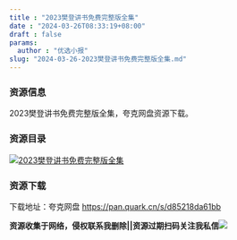 ```yaml
---
title : "2023樊登讲书免费完整版全集"
date : "2024-03-26T08:33:19+08:00"
draft : false
params:
  author : "优选小报"
slug: "2024-03-26-2023樊登讲书免费完整版全集.md"
---
```


### 资源信息

2023樊登讲书免费完整版全集，夸克网盘资源下载。

### 资源目录

[![2023樊登讲书免费完整版全集](//img7-1.zhekoulieshou.com/mmbiz_jpg/iaHBVewvSIbAOP5MwRmNQ8SEEaPPgBTocs2hbicW2SCw55x2jETibSYBdjyG3L0YLEmSzusuUxxGicwzZsw7DnZiacw/0)](//img7-1.zhekoulieshou.com/mmbiz_jpg/iaHBVewvSIbAOP5MwRmNQ8SEEaPPgBTocs2hbicW2SCw55x2jETibSYBdjyG3L0YLEmSzusuUxxGicwzZsw7DnZiacw/0)

### 资源下载

下载地址：夸克网盘 https://pan.quark.cn/s/d85218da61bb

**资源收集于网络，侵权联系我删除||资源过期扫码关注我私信**![](//img7-1.zhekoulieshou.com/mmbiz_jpg/iaHBVewvSIbAjcr9g6TlCXSfiaDqkbzuEzp207hVzPqT4YGQOAazQ1KNHCeACbia5Lzq4Ckwibe48iar1q7lgVP1o3w/640?wx_fmt=jpeg&from=appmsg)


